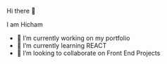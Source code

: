 Hi there 👋

I am Hicham


- 🔭 I’m currently working on my portfolio
- 🌱 I’m currently learning REACT
- 👯 I’m looking to collaborate on Front End Projects

